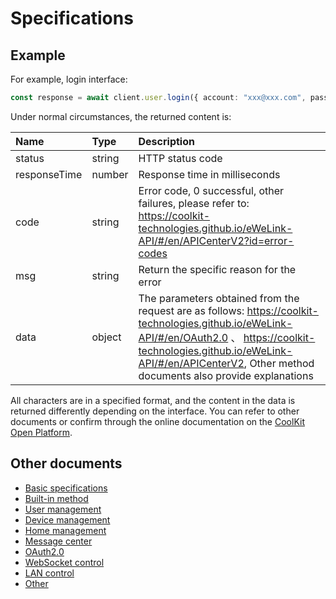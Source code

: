 # Specifications

## Example

For example, login interface:

```typescript
const response = await client.user.login({ account: "xxx@xxx.com", password: "12345678", areaCode: "+1" });
```

Under normal circumstances, the returned content is:

| Name         | Type   | Description                                                                                                                                                                                                                                       |
|:-------------|:-------|:--------------------------------------------------------------------------------------------------------------------------------------------------------------------------------------------------------------------------------------------------|
| status       | string | HTTP status code                                                                                                                                                                                                                                  |
| responseTime | number | Response time in milliseconds                                                                                                                                                                                                                     |
| code         | string | Error code, 0 successful, other failures, please refer to: https://coolkit-technologies.github.io/eWeLink-API/#/en/APICenterV2?id=error-codes                                                                                                     |
| msg          | string | Return the specific reason for the error                                                                                                                                                                                                          |
| data         | object | The parameters obtained from the request are as follows: https://coolkit-technologies.github.io/eWeLink-API/#/en/OAuth2.0 、 https://coolkit-technologies.github.io/eWeLink-API/#/en/APICenterV2, Other method documents also provide explanations |

All characters are in a specified format, and the content in the data is returned differently depending on the interface. You can refer to other documents or confirm through the online documentation on the [CoolKit Open Platform](https://coolkit-technologies.github.io/eWeLink-API/).

## Other documents

- [Basic specifications](Specification.md)
- [Built-in method](Built-inMethod.md)
- [User management](UserManagement.md)
- [Device management](DeviceManagement.md)
- [Home management](HomeManagement.md)
- [Message center](MessageCenter.md)
- [OAuth2.0](OAuth2.0.md)
- [WebSocket control](WebSocketControl.md)
- [LAN control](LAN-Control.md)
- [Other](Other.md)